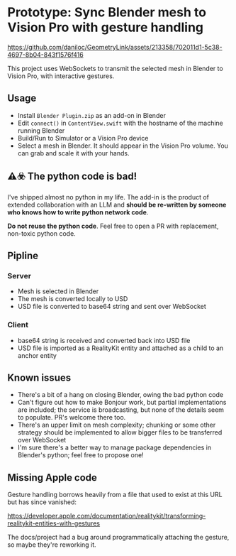 # Prototype: Sync Blender mesh to Vision Pro with gesture handling



https://github.com/daniloc/GeometryLink/assets/213358/702011d1-5c38-4697-8b04-843f1576f416



This project uses WebSockets to transmit the selected mesh in Blender to Vision Pro, with interactive gestures.

## Usage

- Install `Blender Plugin.zip` as an add-on in Blender
- Edit `connect()` in `ContentView.swift` with the hostname of the machine running Blender
- Build/Run to Simulator or a Vision Pro device
- Select a mesh in Blender. It should appear in the Vision Pro volume. You can grab and scale it with your hands.

## ⚠️☣️ The python code is bad!

I've shipped almost no python in my life. The add-in is the product of extended collaboration with an LLM and **should be re-written by someone who knows how to write python network code**.

**Do not reuse the python code**. Feel free to open a PR with replacement, non-toxic python code.

## Pipline

### Server
- Mesh is selected in Blender
- The mesh is converted locally to USD
- USD file is converted to base64 string and sent over WebSocket

### Client
- base64 string is received and converted back into USD file
- USD file is imported as a RealityKit entity and attached as a child to an anchor entity

## Known issues

- There's a bit of a hang on closing Blender, owing the bad python code
- Can't figure out how to make Bonjour work, but partial implementations are included; the service is broadcasting, but none of the details seem to populate. PR's welcome there too.
- There's an upper limit on mesh complexity; chunking or some other strategy should be implemented to allow bigger files to be transferred over WebSocket
- I'm sure there's a better way to manage package dependencies in Blender's python; feel free to propose one!

## Missing Apple code

Gesture handling borrows heavily from a file that used to exist at this URL but has since vanished:

https://developer.apple.com/documentation/realitykit/transforming-realitykit-entities-with-gestures

The docs/project had a bug around programmatically attaching the gesture, so maybe they're reworking it.
